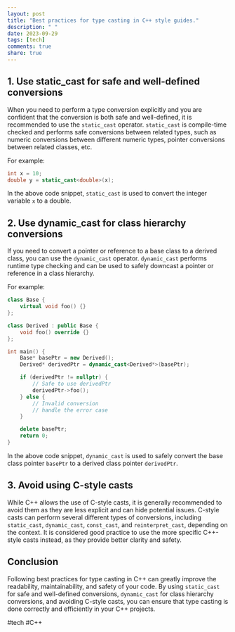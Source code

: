 ```yaml
---
layout: post
title: "Best practices for type casting in C++ style guides."
description: " "
date: 2023-09-29
tags: [tech]
comments: true
share: true
---
```


## 1. Use static_cast for safe and well-defined conversions

When you need to perform a type conversion explicitly and you are confident that the conversion is both safe and well-defined, it is recommended to use the `static_cast` operator. `static_cast` is compile-time checked and performs safe conversions between related types, such as numeric conversions between different numeric types, pointer conversions between related classes, etc.

For example:

```cpp
int x = 10;
double y = static_cast<double>(x);
```

In the above code snippet, `static_cast` is used to convert the integer variable `x` to a double.

## 2. Use dynamic_cast for class hierarchy conversions

If you need to convert a pointer or reference to a base class to a derived class, you can use the `dynamic_cast` operator. `dynamic_cast` performs runtime type checking and can be used to safely downcast a pointer or reference in a class hierarchy.

For example:

```cpp
class Base {
    virtual void foo() {}
};

class Derived : public Base {
    void foo() override {}
};

int main() {
    Base* basePtr = new Derived();
    Derived* derivedPtr = dynamic_cast<Derived*>(basePtr);

    if (derivedPtr != nullptr) {
        // Safe to use derivedPtr
        derivedPtr->foo();
    } else {
        // Invalid conversion
        // handle the error case
    }

    delete basePtr;
    return 0;
}
```

In the above code snippet, `dynamic_cast` is used to safely convert the base class pointer `basePtr` to a derived class pointer `derivedPtr`.

## 3. Avoid using C-style casts

While C++ allows the use of C-style casts, it is generally recommended to avoid them as they are less explicit and can hide potential issues. C-style casts can perform several different types of conversions, including `static_cast`, `dynamic_cast`, `const_cast`, and `reinterpret_cast`, depending on the context. It is considered good practice to use the more specific C++-style casts instead, as they provide better clarity and safety.

## Conclusion

Following best practices for type casting in C++ can greatly improve the readability, maintainability, and safety of your code. By using `static_cast` for safe and well-defined conversions, `dynamic_cast` for class hierarchy conversions, and avoiding C-style casts, you can ensure that type casting is done correctly and efficiently in your C++ projects.

#tech #C++